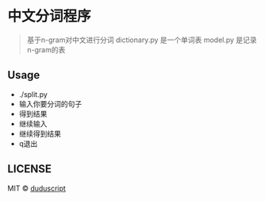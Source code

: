 # 中文分词程序
> 基于n-gram对中文进行分词
> dictionary.py 是一个单词表
> model.py 是记录n-gram的表

## Usage
- ./split.py
- 输入你要分词的句子
- 得到结果 
- 继续输入
- 继续得到结果
- q退出

## LICENSE
MIT © [duduscript](https://github.com/duduscript)